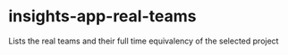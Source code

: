 insights-app-real-teams
=======================

Lists the real teams and their full time equivalency of the selected project
